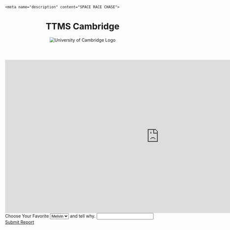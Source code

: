 
<html>
<body>
  <head>
   
  
 <link rel="stylesheet" href="https://static.parastorage.com/services/santa-editor/1.1659.8/cssCache/packages/rEditor/src/main/editor.css" type="text/css" />


    <meta name="description" content="SPACE RACE CHASE">
  <meta name="keywords" content="Mailboxes, Mailbox, Nasa,CIA, Space Shuttles, JFK">
  <meta name="author" content="Empty Engineering">

  </head>
<header>
<h1>TTMS Cambridge</h1>
  <img src="http://www.cudgs.org.uk/wp-content/uploads/2017/05/university-of-cambridge-logo-2.png"
       alt="University of Cambridge Logo">
  <link href="http://www.cam.ac.uk"></link>
  </img>
</header>
<iframe src='https://minnit.chat/Cambridge?embedwebdark' width='1000' height='500' style='border:none;' allowTransparency='true'></iframe><br>

<div class="decischoice">
<label for="sel1">Choose Your Favorite</label>
<select class="form-control" id="sel1">
<option>Melvin</option>
<option>Kartik</option>
<option>Other</option>
</select>
<label  for="input1">and tell why.</label>
<input class="form-group" id="usr" type="text">
<a href="https://empty-engineering.github.io/submissionpage/" class="btn" role="button">Submit Report</a>

</div>

